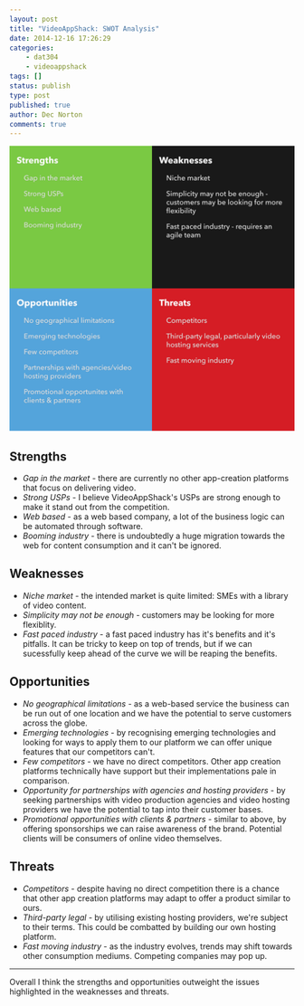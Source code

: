 ```yaml
---
layout: post
title: "VideoAppShack: SWOT Analysis"
date: 2014-12-16 17:26:29
categories:
    - dat304
    - videoappshack
tags: []
status: publish
type: post
published: true
author: Dec Norton
comments: true
---
```


<img src="/assets/venture-culture/videoappshack_swot_analysis.png" alt="SWOT Analysis">

<!--more-->

## Strengths

-   _Gap in the market_ - there are currently no other app-creation platforms that focus on delivering video.
-   _Strong USPs_ - I believe VideoAppShack's USPs are strong enough to make it stand out from the competition.
-   _Web based_ - as a web based company, a lot of the business logic can be automated through software.
-   _Booming industry_ - there is undoubtedly a huge migration towards the web for content consumption and it can't be ignored.

## Weaknesses

-   _Niche market_ - the intended market is quite limited: SMEs with a library of video content.
-   _Simplicity may not be enough_ - customers may be looking for more flexiblity.
-   _Fast paced industry_ - a fast paced industry has it's benefits and it's pitfalls. It can be tricky to keep on top of trends, but if we can sucessfully keep ahead of the curve we will be reaping the benefits.

## Opportunities

-   _No geographical limitations_ - as a web-based service the business can be run out of one location and we have the potential to serve customers across the globe.
-   _Emerging technologies_ - by recognising emerging technologies and looking for ways to apply them to our platform we can offer unique features that our competitors can't.
-   _Few competitors_ - we have no direct competitors. Other app creation platforms technically have support but their implementations pale in comparison.
-   _Opportunity for partnerships with agencies and hosting providers_ - by seeking partnerships with video production agencies and video hosting providers we have the potential to tap into their customer bases.
-   _Promotional opportunities with clients & partners_ - similar to above, by offering sponsorships we can raise awareness of the brand. Potential clients will be consumers of online video themselves.

## Threats

-   _Competitors_ - despite having no direct competition there is a chance that other app creation platforms may adapt to offer a product similar to ours.
-   _Third-party legal_ - by utilising existing hosting providers, we're subject to their terms. This could be combatted by building our own hosting platform.
-   _Fast moving industry_ - as the industry evolves, trends may shift towards other consumption mediums. Competing companies may pop up.

<hr>

Overall I think the strengths and opportunities outweight the issues highlighted in the weaknesses and threats.
